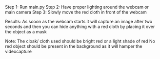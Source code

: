 Step 1: Run main.py 
Step 2: Have proper lighting around the webcam or main camera 
Step 3: Slowly move the red cloth in front of the webcam 


Results: As sooon as the webcam starts it will capture an image after two seconds and then you can hide anything with a red cloth by placing it over the object as a mask 

Note: The cloak/ cloth used should be bright red or a light shade of red
      No red object should be present in the background as it will hamper the videocapture
